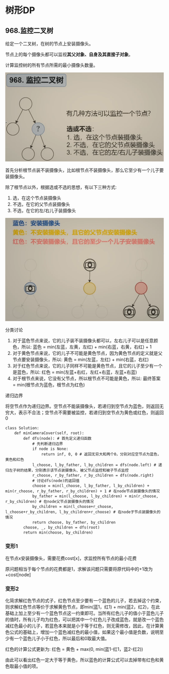 # 树形DP

## 968.监控二叉树
给定一个二叉树，在树的节点上安装摄像头。

节点上的每个摄像头都可以监视**其父对象、自身及其直接子对象**。

计算监控树的所有节点所需的最小摄像头数量。

![1](1.png)

首先分析根节点装不装摄像头，比如根节点不装摄像头，那么它至少有一个儿子要装摄像头。

除了根节点以外，根据选或不选的思想，有以下三种方式:
1. 选，在这个节点装摄像头
2. 不选，在它的父节点装摄像头
3. 不选，在它的左/右儿子装摄像头

![2](2.png)

分类讨论

1. 对于蓝色节点来说，它的儿子装不装摄像头都可以，左右儿子可以是任意颜色，所以: 蓝色 = min(左蓝，左黄，左红) + min(右蓝，右黄，右红) + 1
2. 对于黄色节点来说，它的儿子不可能是黄色节点，因为黄色节点的定义就是父节点要安装摄像头，所以: 黄色 = min(左蓝，左红) + min(右蓝，右红)
3. 对于红色节点来说，它的儿子同样不可能是黄色节点，且它的儿子至少有一个是蓝色，所以: 红色 = min(左蓝+右红，左红+右蓝，左蓝+右蓝)
4. 对于根节点来说，它没有父节点，所以根节点不可能是黄色，所以: 最终答案 = min(根节点为蓝色，根节点为红色)

递归边界

将空节点作为递归边界。空节点不能装摄像头，若递归到空节点为蓝色，则返回无穷大，表示不合法；空节点不需要被监控，若递归到空节点为黄色或红色，则返回0
```
class Solution:
    def minCameraCover(self, root):
        def dfs(node): # 首先定义递归函数
            # 先判断递归边界
            if node is None:
                return inf, 0, 0 # 返回无穷大和两个0，分别对应空节点为蓝色，黄色和红色
            l_choose, l_by_father, l_by_children = dfs(node.left) # 递归左子树的结果，分别表示该节点装摄像头、被父节点监控和被子节点监控
            r_choose, r_by_father, r_by_children = dfs(node.right)
            # 讨论dfs(node)的返回值
            choose = min(l_choose, l_by_father, l_by_children) + min(r_choose, r_by_father, r_by_children) + 1 # 在node节点装摄像头的情况
            by_father = min(l_choose, l_by_children) + min(r_choose, r_by_children) # 在node父节点装摄像头的情况
            by_children = min(l_choose+r_choose, l_choose+r_by_children, l_by_children+r_choose) # 在node子节点装摄像头的情况
            return choose, by_father, by_children
        choose, _, by_children = dfs(root)
        return min(choose, by_children)
```

### 变形1

在节点x安装摄像头，需要花费cost[x]，求监控所有节点的最小花费

原问题相当于每个节点的花费都是1，求解该问题只需要将原代码中的+1改为+cost[node]

### 变形2

化简求解红色节点的式子，红色节点至少要有一个蓝色的儿子，若去掉这个约束，则求解红色节点等价于求解黄色节点，即min(蓝1，红1) + min(蓝2，红2)，在此基础上加上至少有一个蓝色节点这一约束即可。当所有红色儿子的值小于蓝色儿子的值时，所有儿子均为红色，可以把其中一个红色儿子改成蓝色，就是改一个蓝色减红色最小的儿子，若蓝色本来就是小于等于红色，则无需修改，因此，在计算黄色公式的基础上，增加一个蓝色减红色的最小值，如果这个最小值是负数，说明至少有一个蓝色儿子小于红色，所以最后和0取最大值。

红色的计算公式更新为: 红色 = 黄色 + max(0, min(蓝1-红1，蓝2-红2))

由此可以看出红色一定大于等于黄色，所以蓝色的计算公式可以去掉带有红色和黄色取最小值的项。